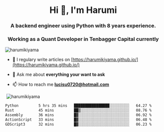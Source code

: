 <h1 align="center">Hi 👋, I'm Harumi</h1>
<h3 align="center">A backend engineer using <b>Python</b> with 8 years experience.</h3>
<h3 align="center">Working as a Quant Developer in <b>Tenbagger Capital</b> currently</h3>

<p align="left"> <img src="https://komarev.com/ghpvc/?username=harumikiyama" alt="harumikiyama" /> </p>


- 📝 I regulary write articles on [https://harumikiyama.github.io/](https://harumikiyama.github.io/)

- 💬 Ask me about **everything your want to ask**

- 📫 How to reach me **lucisu0720@hotmail.com**

<p>&nbsp;<img align="center" src="https://github-readme-stats.vercel.app/api?username=harumikiyama&show_icons=true" alt="harumikiyama" /></p>


<!--START_SECTION:waka-->

```txt
Python         5 hrs 35 mins   ████████████████░░░░░░░░░   64.27 %
Rust           45 mins         ██▒░░░░░░░░░░░░░░░░░░░░░░   08.76 %
Assembly       36 mins         █▓░░░░░░░░░░░░░░░░░░░░░░░   06.92 %
ActionScript   33 mins         █▓░░░░░░░░░░░░░░░░░░░░░░░   06.48 %
GDScript3      32 mins         █▓░░░░░░░░░░░░░░░░░░░░░░░   06.23 %
```

<!--END_SECTION:waka-->
